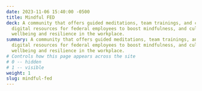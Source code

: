```yaml
---
date: 2023-11-06 15:40:00 -0500
title: Mindful FED
deck: A community that offers guided meditations, team trainings, and curated
  digital resources for federal employees to boost mindfulness, and cultivate
  wellbeing and resilience in the workplace.
summary: A community that offers guided meditations, team trainings, and curated
  digital resources for federal employees to boost mindfulness, and cultivate
  wellbeing and resilience in the workplace.
# Controls how this page appears across the site
# 0 -- hidden
# 1 -- visible
weight: 1
slug: mindful-fed
---
```

